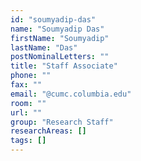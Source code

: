 ```yaml
---
id: "soumyadip-das"
name: "Soumyadip Das"
firstName: "Soumyadip"
lastName: "Das"
postNominalLetters: ""
title: "Staff Associate"
phone: ""
fax: ""
email: "@cumc.columbia.edu"
room: ""
url: ""
group: "Research Staff"
researchAreas: []
tags: []
---
```


